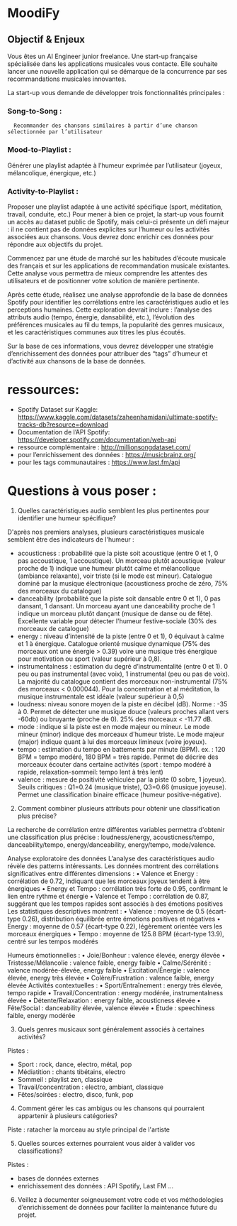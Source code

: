 # MoodiFy


## Objectif & Enjeux
Vous êtes un AI Engineer junior freelance. Une start-up française spécialisée dans les applications musicales vous contacte. Elle souhaite lancer une nouvelle application qui se démarque de la concurrence par ses recommandations musicales innovantes.

La start-up vous demande de développer trois fonctionnalités principales :

### Song-to-Song : 
      Recommander des chansons similaires à partir d’une chanson sélectionnée par l’utilisateur
### Mood-to-Playlist : 
Générer une playlist adaptée à l’humeur exprimée par l’utilisateur (joyeux, mélancolique, énergique, etc.)
### Activity-to-Playlist : 
Proposer une playlist adaptée à une activité spécifique (sport, méditation, travail, conduite, etc.)
Pour mener à bien ce projet, la start-up vous fournit un accès au dataset public de Spotify, mais celui-ci présente un défi majeur : il ne contient pas de données explicites sur l’humeur ou les activités associées aux chansons. Vous devrez donc enrichir ces données pour répondre aux objectifs du projet.

Commencez par une étude de marché sur les habitudes d’écoute musicale des français et sur les applications de recommandation musicale existantes. Cette analyse vous permettra de mieux comprendre les attentes des utilisateurs et de positionner votre solution de manière pertinente.

Après cette étude, réalisez une analyse approfondie de la base de données Spotify pour identifier les corrélations entre les caractéristiques audio et les perceptions humaines. Cette exploration devrait inclure : l’analyse des attributs audio (tempo, énergie, dansabilité, etc.), l’évolution des préférences musicales au fil du temps, la popularité des genres musicaux, et les caractéristiques communes aux titres les plus écoutés.

Sur la base de ces informations, vous devrez développer une stratégie d’enrichissement des données pour attribuer des “tags” d’humeur et d’activité aux chansons de la base de données.

# ressources:
- Spotify Dataset sur Kaggle: https://www.kaggle.com/datasets/zaheenhamidani/ultimate-spotify-tracks-db?resource=download
- Documentation de l’API Spotify: https://developer.spotify.com/documentation/web-api
- ressource complémentaire : http://millionsongdataset.com/
- pour l’enrichissement des données : https://musicbrainz.org/
- pour les tags communautaires : https://www.last.fm/api


# Questions à vous poser :
1. Quelles caractéristiques audio semblent les plus pertinentes pour identifier une humeur spécifique?

D'après nos premiers analyses, plusieurs caractéristiques musicale semblent être des indicateurs de l'humeur : 
- acousticness : probabilité que la piste soit acoustique (entre 0 et 1, 0 pas accoustique, 1 accoustique). 
Un morceau plutôt acoustique (valeur proche de 1) indique une humeur plutôt calme et mélancolique (ambiance relaxante), voir triste (si le mode est mineur). Catalogue dominé par la musique électronique (acousticness proche de zéro, 75% des morceaux du catalogue)
- danceability (probabilité que la piste soit dansable entre 0 et 1), 0 pas dansant, 1 dansant. 
Un morceau ayant une danceability proche de 1 indique un morceau plutôt dançant (musique de danse ou de fête). Excellente variable pour détecter l'humeur festive-sociale (30% des morceaux de catalogue)
- energy : niveau d’intensité de la piste (entre 0 et 1), 0 équivaut à calme et 1 à énergique.
Catalogue orienté musique dynamique (75% des morceaux ont une énergie > 0.39) voire une musique très énergique pour motivation ou sport (valeur supérieur à 0,8).
- instrumentalness : estimation du degré d’instrumentalité (entre 0 et 1).
0 peu ou pas instrumental (avec voix), 1 instrumental (peu ou pas de voix). La majorité du catalogue contient des morceaux non-instrumental (75% des morceaux < 0.000044). Pour la concentration et al méditation, la musique instrumentale est idéale (valeur supérieur à 0,5)
- loudness: niveau sonore moyen de la piste en décibel (dB).
Norme : -35 à 0. Permet de détecter une musique douce (valeurs proches allant vers -60db) ou bruyante (proche de 0). 25% des morceaux < -11.77 dB.
- mode : indique si la piste est en mode majeur ou mineur.
Le mode mineur (minor) indique des morceaux d'humeur triste. Le mode majeur (major) indique quant à lui des morceaux limineux (voire joyeux).
- tempo : estimation du tempo en battements par minute (BPM).
ex. : 120 BPM = tempo modéré, 180 BPM = très rapide. Permet de décrire des morceaux écouter dans certaine activités (sport : tempo modéré à rapide, relaxation-sommeil: tempo lent à très lent)
- valence : mesure de positivité véhiculée par la piste (0 sobre, 1 joyeux).
Seuils critiques : Q1=0.24 (musique triste), Q3=0.66 (musique joyeuse). Permet une classification binaire efficace (humeur positive-négative).

2. Comment combiner plusieurs attributs pour obtenir une classification plus précise?

La recherche de corrélation entre différentes variables permettra d'obtenir une classification plus précise : loudness/energy, acousticness/tempo, danceability/tempo, energy/danceability, energy/tempo, mode/valence. 

Analyse exploratoire des données
L’analyse des caractéristiques audio révèle des patterns intéressants. Les données montrent des corrélations significatives entre différentes dimensions :
	•	Valence et Energy : corrélation de 0.72, indiquant que les morceaux joyeux tendent à être énergiques
	•	Energy et Tempo : corrélation très forte de 0.95, confirmant le lien entre rythme et énergie
	•	Valence et Tempo : corrélation de 0.87, suggérant que les tempos rapides sont associés à des émotions positives
Les statistiques descriptives montrent :
	•	Valence : moyenne de 0.5 (écart-type 0.26), distribution équilibrée entre émotions positives et négatives
	•	Energy : moyenne de 0.57 (écart-type 0.22), légèrement orientée vers les morceaux énergiques
	•	Tempo : moyenne de 125.8 BPM (écart-type 13.9), centré sur les tempos modérés


Humeurs émotionnelles :
	•	Joie/Bonheur : valence élevée, energy élevée
	•	Tristesse/Mélancolie : valence faible, energy faible
	•	Calme/Sérénité : valence modérée-élevée, energy faible
	•	Excitation/Énergie : valence élevée, energy très élevée
	•	Colère/Frustration : valence faible, energy élevée
Activités contextuelles :
	•	Sport/Entraînement : energy très élevée, tempo rapide
	•	Travail/Concentration : energy modérée, instrumentalness élevée
	•	Détente/Relaxation : energy faible, acousticness élevée
	•	Fête/Social : danceability élevée, valence élevée
	•	Étude : speechiness faible, energy modérée


3. Quels genres musicaux sont généralement associés à certaines activités?

Pistes : 
- Sport : rock, dance, electro, métal, pop
- Médiatition : chants tibétains, electro
- Sommeil : playlist zen, classique
- Travail/concentration : electro, ambiant, classique
- Fêtes/soirées : electro, disco, funk, pop

4. Comment gérer les cas ambigus ou les chansons qui pourraient appartenir à plusieurs catégories?

Piste : ratacher la morceau au style principal de l'artiste

5. Quelles sources externes pourraient vous aider à valider vos classifications?

Pistes :
- bases de données externes
- enrichissement des données : API Spotify, Last FM ...


6. Veillez à documenter soigneusement votre code et vos méthodologies d’enrichissement de données pour faciliter la maintenance future du projet.


